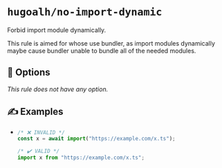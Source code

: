 # `hugoalh/no-import-dynamic`

Forbid import module dynamically.

This rule is aimed for whose use bundler, as import modules dynamically maybe cause bundler unable to bundle all of the needed modules.

## 🔧 Options

*This rule does not have any option.*

## ✍️ Examples

- ```ts
  /* ❌ INVALID */
  const x = await import("https://example.com/x.ts");

  /* ✔️ VALID */
  import x from "https://example.com/x.ts";
  ```
